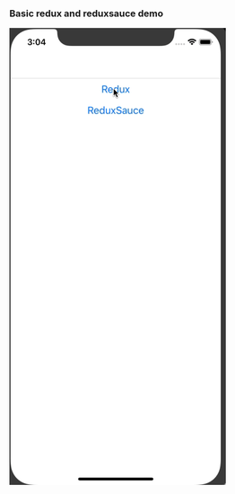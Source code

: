 ### Basic redux and reduxsauce demo

![](https://github.com/ravirupareliya/Redux-ReduxSauce-Demo/blob/master/demo/demo.gif)
